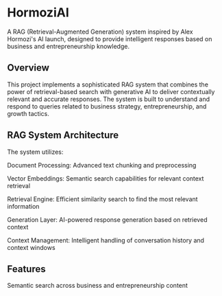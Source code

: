 # HormoziAI

A RAG (Retrieval-Augmented Generation) system inspired by Alex Hormozi's AI launch, designed to provide intelligent responses based on business and entrepreneurship knowledge.

## Overview

This project implements a sophisticated RAG system that combines the power of retrieval-based search with generative AI to deliver contextually relevant and accurate responses. The system is built to understand and respond to queries related to business strategy, entrepreneurship, and growth tactics.

## RAG System Architecture

The system utilizes:

Document Processing: Advanced text chunking and preprocessing

Vector Embeddings: Semantic search capabilities for relevant context retrieval

Retrieval Engine: Efficient similarity search to find the most relevant information

Generation Layer: AI-powered response generation based on retrieved context

Context Management: Intelligent handling of conversation history and context windows

## Features

Semantic search across business and entrepreneurship content

Context-aware response generation

Efficient document retrieval and ranking

Scalable vector database integration

Real-time query processing

## Learning Opportunity

I hope this implementation serves as a valuable learning resource for those interested in:

Building RAG systems from scratch

Understanding vector embeddings and semantic search

Implementing retrieval-augmented generation

Creating domain-specific AI assistants

Feel free to explore the code, experiment with different approaches, and adapt it for your own projects!

## Important Note

### Copyright Notice: Unfortunately, I cannot include the source books or copyrighted materials in this repository due to copyright restrictions. The system is designed to work with your own content or properly licensed materials.

To use this system with your own content:

Replace the placeholder content with your own documents

Ensure you have proper rights to use any materials

Follow the setup instructions to process your documents

## Getting Started

#### NOTE: You need your own copy of the books to run this code, otherwise you will get an error trying to read "$100M The Lost Chapters"

```uv sync
uv run main.py
```

Remember to copy your secrets to the .env file

## Contributing

Contributions, suggestions, and improvements are welcome! Please feel free to submit issues or pull requests.

## License

MIT License

## This project is for educational and learning purposes. Please respect copyright laws and use only content you have rights to use.